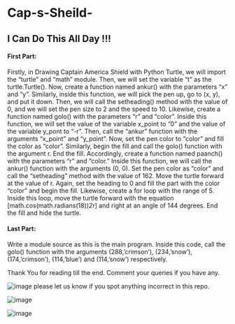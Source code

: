 # Cap-s-Sheild-
## I Can Do This All Day !!!


#### First Part:
Firstly, in Drawing Captain America Shield with Python Turtle, we will import the “turtle” and “math” module. Then, we will set the variable “t” as the turtle.Turtle(). Now, create a function named ankur() with the parameters “x” and “y”. Similarly, inside this function, we will pick the pen up, go to (x, y), and put it down. Then, we will call the setheading() method with the value of 0, and we will set the pen size to 2 and the speed to 10.
Likewise, create a function named golo() with the parameters “r” and “color”. Inside this function, we will set the value of the variable x_point to “0” and the value of the variable y_pont to “-r”. Then, call the “ankur” function with the arguments “x_point” and “y_point”. Now, set the pen color to “color” and fill the color as “color”. Similarly, begin the fill and call the golo() function with the argument r. End the fill.
Accordingly, create a function named paanch() with the parameters “r” and “color.” Inside this function, we will call the ankur() function with the arguments (0, 0). Set the pen color as “color” and call the “setheading” method with the value of 162. Move the turtle forward at the value of r. Again, set the heading to 0 and fill the part with the color “color” and begin the fill. Likewise, create a for loop with the range of 5. Inside this loop, move the turtle forward with the equation [math.cos(math.radians(18))*2*r] and right at an angle of 144 degrees. End the fill and hide the turtle.

#### Last Part:
Write a module source as this is the main program. Inside this code, call the golo() function with the arguments (288,’crimson’), (234,’snow’), (174,’crimson’), (114,’blue’) and (114,’snow’) respectively.

Thank You for reading till the end. Comment your queries if you have any.

![image](https://user-images.githubusercontent.com/72465037/163440542-0b17dcbd-bebb-4f63-8b8b-ac4a099059cb.png)
 please let us know if you spot anything incorrect in this repo.

![image](https://user-images.githubusercontent.com/72465037/163439139-01f6aa40-aece-42e5-81b2-378a48a13d3d.png)




![image](https://user-images.githubusercontent.com/72465037/163439504-3a3b1c48-5db7-4172-a9ad-bf822eec505e.png)

